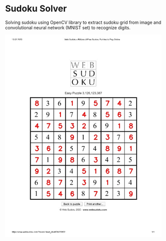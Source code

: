 # Sudoku Solver
Solving sudoku using OpenCV library to extract sudoku grid from image and convolutional neural network (MNIST set) to recognize digits.

![](results/result1.jpg)